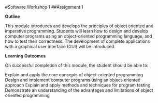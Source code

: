#Software Workshop 1
##Assignment 1

**Outline**

This module introduces and develops the principles of object oriented and imperative programming. Students will learn how to design and develop computer programs using an object-oriented programming language, and how to test their correctness. The development of complete applications with a graphical user interface (GUI) will be introduced.

**Learning Outcomes**

On successful completion of this module, the student should be able to:

Explain and apply the core concepts of object-oriented programming
Design and implement computer programs using an object-oriented approach
Explain and apply methods and techniques for program testing
Demonstrate an understanding of the advantages and limitations of object oriented programming